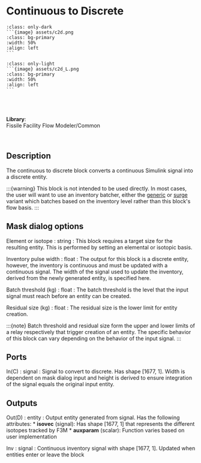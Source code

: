 # Continuous to Discrete

````{compound}
:class: only-dark
```{image} assets/c2d.png
:class: bg-primary
:width: 50%
:align: left
```
````

````{compound}
:class: only-light
```{image} assets/c2d_L.png
:class: bg-primary
:width: 50%
:align: left
```
````

<br>
<br>

**Library**:
<br>
Fissile Facility Flow Modeler/Common


<br clear="left"/>

## Description
The continuous to discrete block converts a continuous Simulink signal into a discrete entity.

:::{warning}
This block is not intended to be used directly. In most cases, the user will want to use an inventory batcher, either the [generic](./flow_batch_g.md) or [surge](./glow_batch_s.md) variant which batches based on the inventory level rather than this block's flow basis.
:::

## Mask dialog options
Element or isotope : string
: This block requires a target size for the resulting entity. This is performed by setting an elemental or isotopic basis. 

Inventory pulse width : float
: The output for this block is a discrete entity, however, the inventory is continuous and must be updated with a continuous signal. The width of the signal used to update the inventory, derived from the newly generated entity, is specified here.

Batch threshold (kg) : float
: The batch threshold is the level that the input signal must reach before an entity can be created.

Residual size (kg) : float
: The residual size is the lower limit for entity creation.

:::{note}
Batch threshold and residual size form the upper and lower limits of a relay respectively that trigger creation of an entity. The specific behavior of this block can vary depending on the behavior of the input signal.
:::

## Ports
In\(C) : signal
: Signal to convert to discrete. Has shape [1677, 1]. Width is dependent on mask dialog input and height is derived to ensure integration of the signal equals the original input entity.


## Outputs
Out(D) : entity 
: Output entity generated from signal. Has the following attributes:
    * **isovec** (signal): Has shape [1677, 1] that represents the different isotopes tracked by F3M
    *  **auxparam**  (scalar): Function varies based on user implementation

Inv : signal
: Continuous inventory signal with shape [1677, 1]. Updated when entities enter or leave the block


